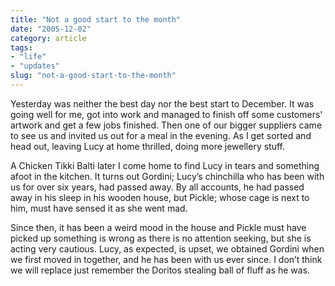 ```yaml
---
title: "Not a good start to the month"
date: "2005-12-02"
category: article
tags:
- "life"
- "updates"
slug: "not-a-good-start-to-the-month"
---
```


 <!-- [![Gordini][image-1]][1] -->
Yesterday was neither the best day nor the best start to December. It was going well for me, got into work and managed to finish off some customers' artwork and get a few jobs finished. Then one of our bigger suppliers came to see us and invited us out for a meal in the evening. As I get sorted and head out, leaving Lucy at home thrilled, doing more jewellery stuff.

A Chicken Tikki Balti later I come home to find Lucy in tears and something afoot in the kitchen. It turns out Gordini; Lucy’s chinchilla who has been with us for over six years, had passed away. By all accounts, he had passed away in his sleep in his wooden house, but Pickle; whose cage is next to him, must have sensed it as she went mad.

Since then, it has been a weird mood in the house and Pickle must have picked up something is wrong as there is no attention seeking, but she is acting very cautious. Lucy, as expected, is upset, we obtained Gordini when we first moved in together, and he has been with us ever since. I don’t think we will replace just remember the Doritos stealing ball of fluff as he was.
